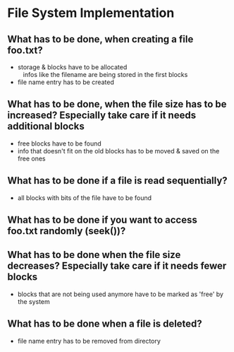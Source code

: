# File System Implementation
## What has to be done, when creating a file foo.txt?
- storage & blocks have to be allocated
<br>&nbsp;&nbsp;&nbsp;infos like the filename are being stored in the first blocks 
- file name entry has to be created
## What has to be done, when the file size has to be increased? Especially take care if it needs additional blocks
- free blocks have to be found
- info that doesn't fit on the old blocks has to be moved & saved on the free ones
## What has to be done if a file is read sequentially?
- all blocks with bits of the file have to be found
## What has to be done if you want to access foo.txt randomly (seek())?
## What has to be done when the file size decreases? Especially take care if it needs fewer blocks
- blocks that are not being used anymore have to be marked as 'free' by the system
## What has to be done when a file is deleted?
- file name entry has to be removed from directory

